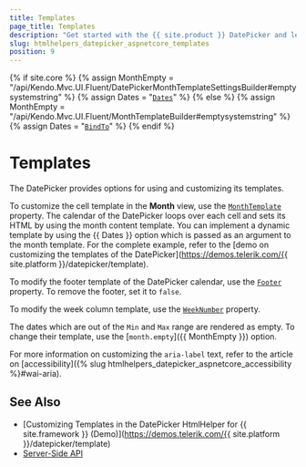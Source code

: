 ```yaml
---
title: Templates
page_title: Templates
description: "Get started with the {{ site.product }} DatePicker and learn how to customize its templates."
slug: htmlhelpers_datepicker_aspnetcore_templates
position: 9
---
```

{% if site.core %}
    {% assign MonthEmpty = "/api/Kendo.Mvc.UI.Fluent/DatePickerMonthTemplateSettingsBuilder#emptysystemstring" %}
    {% assign Dates = "[`Dates`](/api/Kendo.Mvc.UI.Fluent/DatePickerBuilder#datessystemdatetime)" %}
{% else %}
    {% assign MonthEmpty = "/api/Kendo.Mvc.UI.Fluent/MonthTemplateBuilder#emptysystemstring" %}
    {% assign Dates = "[`BindTo`](/api/Kendo.Mvc.UI.Fluent/DatePickerBuilder#bindtosystemcollectionsgenericlistsystemdatetime)" %}
{% endif %}

# Templates

The DatePicker provides options for using and customizing its templates.  

To customize the cell template in the **Month** view, use the [`MonthTemplate`](/api/Kendo.Mvc.UI.Fluent/DatePickerBuilder#monthtemplatesystemstring) property. The calendar of the DatePicker loops over each cell and sets its HTML by using the month content template. You can implement a dynamic template by using the {{ Dates }} option which is passed as an argument to the month template. For the complete example, refer to the [demo on customizing the templates of the DatePicker](https://demos.telerik.com/{{ site.platform }}/datepicker/template).

To modify the footer template of the DatePicker calendar, use the [`Footer`](/api/Kendo.Mvc.UI.Fluent/DatePickerBuilder#footersystemstring) property. To remove the footer, set it to `false`.

To modify the week column template, use the [`WeekNumber`](/api/Kendo.Mvc.UI.Fluent/DatePickerBuilder#weeknumbersystemboolean) property.

The dates which are out of the `Min` and `Max` range are rendered as empty. To change their template, use the [`month.empty`]({{ MonthEmpty }}) option.

For more information on customizing the `aria-label` text, refer to the article on [accessibility]({% slug htmlhelpers_datepicker_aspnetcore_accessibility %}#wai-aria).

## See Also

* [Customizing Templates in the DatePicker HtmlHelper for {{ site.framework }} (Demo)](https://demos.telerik.com/{{ site.platform }}/datepicker/template)
* [Server-Side API](/api/datepicker)
